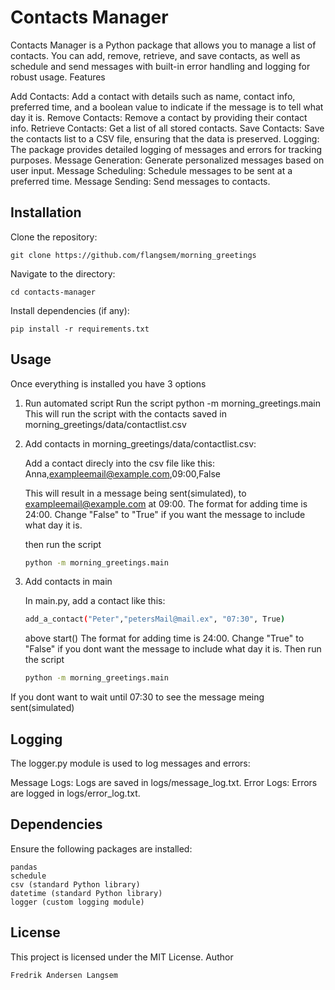 # Contacts Manager

Contacts Manager is a Python package that allows you to manage a list of contacts. You can add, remove, retrieve, and save contacts, as well as schedule and send messages with built-in error handling and logging for robust usage.
Features

Add Contacts: Add a contact with details such as name, contact info, preferred time, and a boolean value to indicate if the message is to tell what day it is.
Remove Contacts: Remove a contact by providing their contact info.
Retrieve Contacts: Get a list of all stored contacts.
Save Contacts: Save the contacts list to a CSV file, ensuring that the data is preserved.
Logging: The package provides detailed logging of messages and errors for tracking purposes.
Message Generation: Generate personalized messages based on user input.
Message Scheduling: Schedule messages to be sent at a preferred time.
Message Sending: Send messages to contacts.

## Installation
Clone the repository:

    git clone https://github.com/flangsem/morning_greetings


Navigate to the directory:

    cd contacts-manager


Install dependencies (if any):

    pip install -r requirements.txt

## Usage
Once everything is installed you have 3 options

1. Run automated script
Run the script
    python -m morning_greetings.main
This will run the script with the contacts saved in morning_greetings/data/contactlist.csv

3. Add contacts in morning_greetings/data/contactlist.csv:

    Add a contact direcly into the csv file like this:
    Anna,exampleemail@example.com,09:00,False

    This will result in a message being sent(simulated), to exampleemail@example.com at 09:00.
    The format for adding time is 24:00.
    Change "False" to "True" if you want the message to include what day it is.

    then run the script
    ```bash
   python -m morning_greetings.main
   ```

4. Add contacts in main

    In main.py, add a contact like this:
    ```bash
    add_a_contact("Peter","petersMail@mail.ex", "07:30", True)
    ```
    above start()
    The format for adding time is 24:00.
    Change "True" to "False" if you dont want the message to include what day it is.
    Then run the script
    ```bash
    python -m morning_greetings.main
    ```

If you dont want to wait until 07:30 to see the message meing sent(simulated)

## Logging

The logger.py module is used to log messages and errors:

Message Logs: Logs are saved in logs/message_log.txt.
Error Logs: Errors are logged in logs/error_log.txt.

## Dependencies

Ensure the following packages are installed:

    pandas
    schedule
    csv (standard Python library)
    datetime (standard Python library)
    logger (custom logging module)


## License

This project is licensed under the MIT License.
Author

    Fredrik Andersen Langsem
